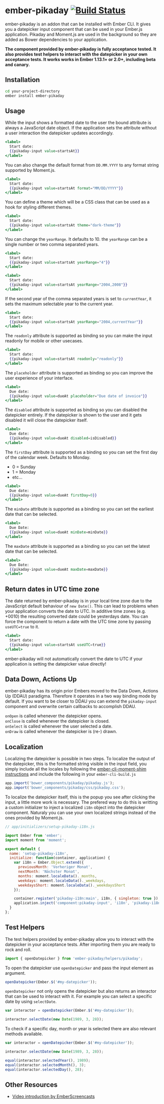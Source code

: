 # ember-pikaday [![Build Status](https://travis-ci.org/edgycircle/ember-pikaday.svg)](https://travis-ci.org/edgycircle/ember-pikaday)

ember-pikaday is an addon that can be installed with Ember CLI. It gives you a datepicker input component that can be used in your Ember.js application. Pikaday and Moment.js are used in the background so they are added as Bower dependencies to your application.

**The component provided by ember-pikaday is fully acceptance tested. It also provides test helpers to interact with the datepicker in your own acceptance tests. It works works in Ember 1.13.1+ or 2.0+, including beta and canary.**

## Installation

```bash
cd your-project-directory
ember install ember-pikaday
```

## Usage

While the input shows a formatted date to the user the bound attribute is always a JavaScript date object. If the application sets the attribute without a user interaction the datepicker updates accordingly.

```handlebars
<label>
  Start date:
  {{pikaday-input value=startsAt}}
</label>
```

You can also change the default format from `DD.MM.YYYY` to any format string supported by Moment.js.

```handlebars
<label>
  Start date:
  {{pikaday-input value=startsAt format="MM/DD/YYYY"}}
</label>
```

You can define a theme which will be a CSS class that can be used as a hook for styling different themes.

```handlebars
<label>
  Start date:
  {{pikaday-input value=startsAt theme="dark-theme"}}
</label>
```

You can change the `yearRange`. It defaults to 10. the `yearRange` can be a
single number or two comma separated years.

```handlebars
<label>
  Start date:
  {{pikaday-input value=startsAt yearRange="4"}}
</label>
```

```handlebars
<label>
  Start date:
  {{pikaday-input value=startsAt yearRange="2004,2008"}}
</label>
```

If the second year of the comma separated years is set to `currentYear`, it sets
the maximum selectable year to the current year.

```handlebars
<label>
  Start date:
  {{pikaday-input value=startsAt yearRange="2004,currentYear"}}
</label>
```

The `readonly` attribute is supported as binding so you can make the input readonly for mobile or other usecases.

```handlebars
<label>
  Start date:
  {{pikaday-input value=startsAt readonly="readonly"}}
</label>
```

The `placeholder` attribute is supported as binding so you can improve the user experience of your interface.

```handlebars
<label>
  Due date:
  {{pikaday-input value=dueAt placeholder="Due date of invoice"}}
</label>
```

The `disabled` attribute is supported as binding so you can disabled the datepicker entirely.
If the datepicker is shown to the user and it gets disabled it will close the datepicker itself.

```handlebars
<label>
  Due date:
  {{pikaday-input value=dueAt disabled=isDisabled}}
</label>
```

The `firstDay` attribute is supported as a binding so you can set the first day of the calendar week.
Defaults to Monday.

* 0 = Sunday
* 1 = Monday
* etc...

```handlebars
<label>
  Due date:
  {{pikaday-input value=dueAt firstDay=0}}
</label>
```

The `minDate` attribute is supported as a binding so you can set the earliest date that can be selected.

```handlebars
<label>
  Due Date:
  {{pikaday-input value=dueAt minDate=minDate}}
</label>
```

The `maxDate` attribute is supported as a binding so you can set the latest date that can be selected.

```handlebars
<label>
  Due Date:
  {{pikaday-input value=dueAt maxDate=maxDate}}
</label>
```

## Return dates in UTC time zone

The date returned by ember-pikaday is in your local time zone due to the JavaScript default behaviour of `new Date()`. This can lead to problems when your application converts the date to UTC. In additive time zones (e.g. +0010) the resulting converted date could be yesterdays date. You can force the component to return a date with the UTC time zone by passing `useUTC=true` to it.

```handlebars
<label>
  Start date:
  {{pikaday-input value=startsAt useUTC=true}}
</label>
```

ember-pikaday will not automatically convert the date to UTC if your application is setting the datepicker value directly!

## Data Down, Actions Up

ember-pikaday has its origin prior Embers moved to the Data Down, Actions Up (DDAU) paradigma. Therefore it operates in a two way binding mode by default. If you want to be closer to DDAU you can extend the `pikaday-input` component and overwrite certain callbacks to accomplish DDAU.

`onOpen` is called whenever the datepicker opens.  
`onClose` is called whenever the datepicker is closed.  
`onSelect` is called whenever the user selected a date.  
`onDraw` is called whenever the datepicker is (re-) drawn.

## Localization

Localizing the datepicker is possible in two steps. To localize the output of the datepicker, this is the formatted string visible in the input field, you simply include all the locales by following the [ember-cli-moment-shim instructions](https://github.com/jasonmit/ember-cli-moment-shim#cherry-pick-locales-optimal) and include the following in your `ember-cli-build.js`

```js
app.import('bower_components/pikaday/pikaday.js');
app.import('bower_components/pikaday/css/pikaday.css');
```

To localize the datepicker itself, this is the popup you see after clicking the input, a little more work is necessary. The prefered way to do this is writting a custom initializer to inject a localized `i18n` object into the datepicker component. Naturaly you can use your own localized strings instead of the ones provided by Moment.js.

```js
// app/initializers/setup-pikaday-i18n.js

import Ember from 'ember';
import moment from 'moment';

export default {
  name: 'setup-pikaday-i18n',
  initialize: function(container, application) {
    var i18n = Ember.Object.extend({
      previousMonth: 'Vorheriger Monat',
      nextMonth: 'Nächster Monat',
      months: moment.localeData()._months,
      weekdays: moment.localeData()._weekdays,
      weekdaysShort: moment.localeData()._weekdaysShort
    });

    container.register('pikaday-i18n:main', i18n, { singleton: true });
    application.inject('component:pikaday-input', 'i18n', 'pikaday-i18n:main');
  }
};
```

## Test Helpers

The test helpers provided by ember-pikaday allow you to interact with the datepicker in your acceptance tests. After importing them you are ready to rock and roll.

```js
import { openDatepicker } from 'ember-pikaday/helpers/pikaday';
```

To open the datepicker use `openDatepicker` and pass the input element as argument.

```js
openDatepicker(Ember.$('#my-datepicker'));
```

`openDatepicker` not only opens the datepicker but also returns an interactor that can be used to interact with it. For example you can select a specific date by using `selectDate`.

```js
var interactor = openDatepicker(Ember.$('#my-datepicker'));

interactor.selectDate(new Date(1989, 3, 28));
```

To check if a specific day, month or year is selected there are also relevant methods available.

```js
var interactor = openDatepicker(Ember.$('#my-datepicker'));

interactor.selectDate(new Date(1989, 3, 28));

equal(interactor.selectedYear(), 1989);
equal(interactor.selectedMonth(), 3);
equal(interactor.selectedDay(), 28);
```

## Other Resources

* [Video introduction by EmberScreencasts](https://www.emberscreencasts.com/posts/56-ember-pikaday)
